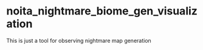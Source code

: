 # noita_nightmare_biome_gen_visualization
This is just a tool for observing nightmare map generation
